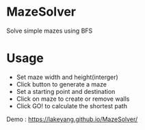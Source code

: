 # MazeSolver
Solve simple mazes using BFS

# Usage
* Set maze width and height(interger)
* Click button to generate a maze
* Set a starting point and destination
* Click on maze to create or remove walls
* Click GO! to calculate the shortest path

Demo : https://lakeyang.github.io/MazeSolver/
